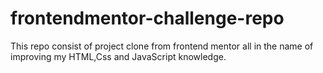 # frontendmentor-challenge-repo
This repo consist of project clone from frontend mentor all in the name of improving my HTML,Css and JavaScript knowledge.
 
